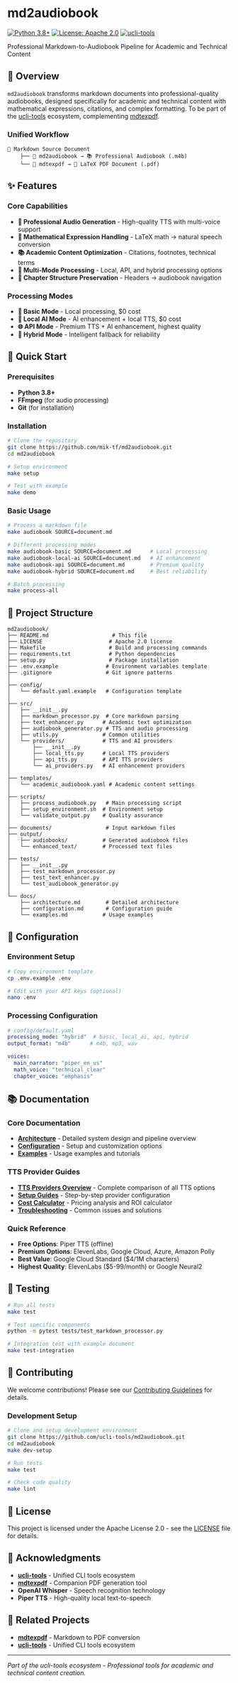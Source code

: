 # md2audiobook

[![Python 3.8+](https://img.shields.io/badge/python-3.8+-blue.svg)](https://www.python.org/downloads/)
[![License: Apache 2.0](https://img.shields.io/badge/License-Apache%202.0-yellow.svg)](https://opensource.org/licenses/Apache-2.0)
[![ucli-tools](https://img.shields.io/badge/ucli--tools-ecosystem-green.svg)](https://github.com/ucli-tools)

Professional Markdown-to-Audiobook Pipeline for Academic and Technical Content

## 🎯 Overview

`md2audiobook` transforms markdown documents into professional-quality audiobooks, designed specifically for academic and technical content with mathematical expressions, citations, and complex formatting. To be part of the [ucli-tools](https://github.com/ucli-tools) ecosystem, complementing [mdtexpdf](https://github.com/ucli-tools/mdtexpdf).

### **Unified Workflow**
```
📝 Markdown Source Document
    ├── 🎵 md2audiobook → 📚 Professional Audiobook (.m4b)
    └── 📄 mdtexpdf → 📄 LaTeX PDF Document (.pdf)
```

## ✨ Features

### **Core Capabilities**
- **🎵 Professional Audio Generation** - High-quality TTS with multi-voice support
- **🧮 Mathematical Expression Handling** - LaTeX math → natural speech conversion
- **📚 Academic Content Optimization** - Citations, footnotes, technical terms
- **🔄 Multi-Mode Processing** - Local, API, and hybrid processing options
- **📖 Chapter Structure Preservation** - Headers → audiobook navigation

### **Processing Modes**
- **📝 Basic Mode** - Local processing, $0 cost
- **🤖 Local AI Mode** - AI enhancement + local TTS, $0 cost
- **🌐 API Mode** - Premium TTS + AI enhancement, highest quality
- **🔄 Hybrid Mode** - Intelligent fallback for reliability

## 🚀 Quick Start

### Prerequisites
- **Python 3.8+**
- **FFmpeg** (for audio processing)
- **Git** (for installation)

### Installation
```bash
# Clone the repository
git clone https://github.com/mik-tf/md2audiobook.git
cd md2audiobook

# Setup environment
make setup

# Test with example
make demo
```

### Basic Usage
```bash
# Process a markdown file
make audiobook SOURCE=document.md

# Different processing modes
make audiobook-basic SOURCE=document.md      # Local processing
make audiobook-local-ai SOURCE=document.md   # AI enhancement
make audiobook-api SOURCE=document.md        # Premium quality
make audiobook-hybrid SOURCE=document.md     # Best reliability

# Batch processing
make process-all
```

## 📁 Project Structure

```
md2audiobook/
├── README.md                    # This file
├── LICENSE                     # Apache 2.0 license
├── Makefile                    # Build and processing commands
├── requirements.txt            # Python dependencies
├── setup.py                    # Package installation
├── .env.example               # Environment variables template
├── .gitignore                 # Git ignore patterns
│
├── config/
│   └── default.yaml.example   # Configuration template
│
├── src/
│   ├── __init__.py
│   ├── markdown_processor.py  # Core markdown parsing
│   ├── text_enhancer.py      # Academic text optimization
│   ├── audiobook_generator.py # TTS and audio processing
│   ├── utils.py              # Common utilities
│   └── providers/            # TTS and AI providers
│       ├── __init__.py
│       ├── local_tts.py      # Local TTS providers
│       ├── api_tts.py        # API TTS providers
│       └── ai_providers.py   # AI enhancement providers
│
├── templates/
│   └── academic_audiobook.yaml # Academic content settings
│
├── scripts/
│   ├── process_audiobook.py   # Main processing script
│   ├── setup_environment.sh  # Environment setup
│   └── validate_output.py    # Quality assurance
│
├── documents/                 # Input markdown files
├── output/
│   ├── audiobooks/           # Generated audiobook files
│   └── enhanced_text/        # Processed text files
│
├── tests/
│   ├── __init__.py
│   ├── test_markdown_processor.py
│   ├── test_text_enhancer.py
│   └── test_audiobook_generator.py
│
└── docs/
    ├── architecture.md        # Detailed architecture
    ├── configuration.md       # Configuration guide
    └── examples.md           # Usage examples
```

## 🔧 Configuration

### Environment Setup
```bash
# Copy environment template
cp .env.example .env

# Edit with your API keys (optional)
nano .env
```

### Processing Configuration
```yaml
# config/default.yaml
processing_mode: "hybrid"  # basic, local_ai, api, hybrid
output_format: "m4b"      # m4b, mp3, wav

voices:
  main_narrator: "piper_en_us"
  math_voice: "technical_clear"
  chapter_voice: "emphasis"
```

## 📚 Documentation

### Core Documentation
- **[Architecture](docs/architecture.md)** - Detailed system design and pipeline overview
- **[Configuration](docs/configuration.md)** - Setup and customization options
- **[Examples](docs/examples.md)** - Usage examples and tutorials

### TTS Provider Guides
- **[TTS Providers Overview](docs/tts-providers.md)** - Complete comparison of all TTS options
- **[Setup Guides](docs/setup-guides.md)** - Step-by-step provider configuration
- **[Cost Calculator](docs/cost-calculator.md)** - Pricing analysis and ROI calculator
- **[Troubleshooting](docs/troubleshooting.md)** - Common issues and solutions

### Quick Reference
- **Free Options**: Piper TTS (offline)
- **Premium Options**: ElevenLabs, Google Cloud, Azure, Amazon Polly
- **Best Value**: Google Cloud Standard ($4/1M characters)
- **Highest Quality**: ElevenLabs ($5-99/month) or Google Neural2

## 🧪 Testing

```bash
# Run all tests
make test

# Test specific components
python -m pytest tests/test_markdown_processor.py

# Integration test with example document
make test-integration
```

## 🤝 Contributing

We welcome contributions! Please see our [Contributing Guidelines](CONTRIBUTING.md) for details.

### Development Setup
```bash
# Clone and setup development environment
git clone https://github.com/ucli-tools/md2audiobook.git
cd md2audiobook
make dev-setup

# Run tests
make test

# Check code quality
make lint
```

## 📄 License

This project is licensed under the Apache License 2.0 - see the [LICENSE](LICENSE) file for details.

## 🙏 Acknowledgments

- **[ucli-tools](https://github.com/ucli-tools)** - Unified CLI tools ecosystem
- **[mdtexpdf](https://github.com/ucli-tools/mdtexpdf)** - Companion PDF generation tool
- **OpenAI Whisper** - Speech recognition technology
- **Piper TTS** - High-quality local text-to-speech

## 🔗 Related Projects

- **[mdtexpdf](https://github.com/ucli-tools/mdtexpdf)** - Markdown to PDF conversion
- **[ucli-tools](https://github.com/ucli-tools)** - Unified CLI tools ecosystem

---

*Part of the ucli-tools ecosystem - Professional tools for academic and technical content creation.*
